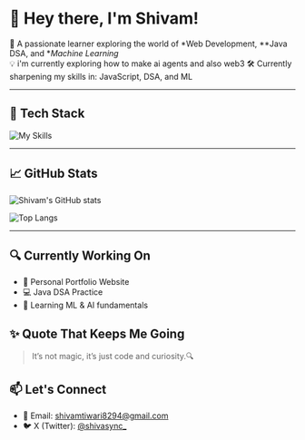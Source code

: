 # 👋 Hey there, I'm Shivam!

🎯 A passionate learner exploring the world of *Web Development, **Java DSA, and **Machine Learning*  
💡  i'm currently exploring how to make ai agents and also web3
🛠 Currently sharpening my skills in: JavaScript, DSA, and ML

---

## 🚀 Tech Stack

![My Skills](https://skillicons.dev/icons?i=html,css,js,java,python,git,github,vscode)

---

## 📈 GitHub Stats

![Shivam's GitHub stats](https://github-readme-stats.vercel.app/api?username=shivasync0&show_icons=true&theme=tokyonight&hide_border=true)

![Top Langs](https://github-readme-stats.vercel.app/api/top-langs/?username=shivasync0&layout=compact&theme=tokyonight&hide_border=true)

---

## 🔍 Currently Working On

- 🚧 Personal Portfolio Website
- 💻 Java DSA Practice
- 🤖 Learning ML & AI fundamentals


## ✨ Quote That Keeps Me Going

> It’s not magic, it’s just code and curiosity.🔍

## 📫 Let's Connect

- 📧 Email: [shivamtiwari8294@gmail.com](mailto:shivamtiwari8294@gmail.com)  
- 🐦 X (Twitter): [@shivasync_](https://twitter.com/shivasync_)



<!--
**shivasync0/shivasync0** is a ✨ _special_ ✨ repository because its `README.md` (this file) appears on your GitHub profile.

Here are some ideas to get you started:

- 🔭 I’m currently working on ...
- 🌱 I’m currently learning ...
- 👯 I’m looking to collaborate on ...
- 🤔 I’m looking for help with ...
- 💬 Ask me about ...
- 📫 How to reach me: ...
- 😄 Pronouns: ...
- ⚡ Fun fact: ...
-->
